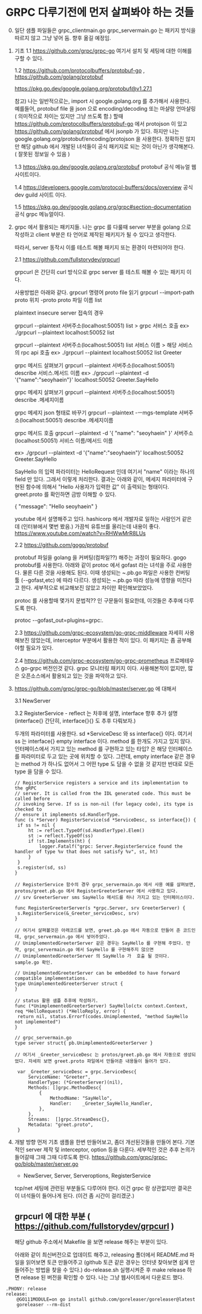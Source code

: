 # GRPC 다루기전에 먼저 살펴봐야 하는 것들
0. 일단 샘플 파일들은 grpc_clientmain.go grpc_servermain.go 는 패키지 방식을 따르지 않고 그냥 넣어 둠. 향후 옮길 예정임.

1. 기초
   1.1 https://github.com/grpc/grpc-go
   여기서 설치 및 세팅에 대한 이해를 구할 수 있다.
   
   1.2 https://github.com/protocolbuffers/protobuf-go , https://github.com/golang/protobuf
   
   https://pkg.go.dev/google.golang.org/protobuf@v1.27.1
   
   참고) 나는 일반적으로는, import 시  google.golang.org 를 추가해서 사용한다. 예를들어, protobuf file 을 json 으로 encoding/decoding 또는 마샬랑    언마샬링( 의미적으로 차이는 있지만 그냥 쓰도록 함.) 할때 https://github.com/protocolbuffers/protobuf-go 에서 protojson 이 있고                  https://github.com/golang/protobuf 에서 jsonpb 가 있다. 하지만 나는 google.golang.org/protobuf/encoding/protojson 을 사용한다. 정확하진    않지만 해당 github 에서 개발된 녀석들이 공식 패키지로 되는 것이 아닌가 생각해본다. ( 잘못된 정보일 수 있음 )
   
   1.3 https://pkg.go.dev/google.golang.org/protobuf
   protobuf 공식 메뉴얼 웹사이트이다.
   
   1.4 https://developers.google.com/protocol-buffers/docs/overview
   공식 dev guild 사이트 이다.
   
   1.5 https://pkg.go.dev/google.golang.org/grpc#section-documentation
   공식 grpc 메뉴얼이다.

2. grpc 에서 활용되는 패키지들.
   나는 grpc 를 다룰때 server 부분을 golang 으로 작성하고 client 부분은 타 언어로 제작된 패키지가 될 수 있다고 생각한다.
   
   따라서, server 동작시 이를 테스트 해볼 패키지 또는 환경이 마련되어야 한다.
   
   2.1 https://github.com/fullstorydev/grpcurl   
   
   grpcurl 은 간단히 curl 방식으로 grpc server 를 테스트 해볼 수 있는 패키지 이다.
   
   사용방법은 아래와 같다.
   grpcurl 명령어
   proto file 읽기 
   grpcurl --import-path proto 위치 -proto  proto 파일 이름 list 
   
   plaintext insecure server 접속의 경우
   
   grpcurl --plaintext 서버주소(localhost:50051) list > grpc 서비스 호출
   ex> ./grpcurl --plaintext localhost:50052 list
   
   grpcurl --plaintext 서버주소(localhost:50051) list 서비스 이름 > 해당 서비스의 rpc api 호출 
   ex> ./grpcurl --plaintext localhost:50052 list Greeter
   
   grpc 메서드 살펴보기
   grpcurl --plaintext 서버주소(localhost:50051) describe 서비스.메서드 이름
   ex> ./grpcurl --plaintext -d '{"name":"seoyhaein"}' localhost:50052 Greeter.SayHello
   
   grpc 메세지 살펴보기
   grpcurl --plaintext 서버주소(localhost:50051) describe .메세지이름
   
   grpc 메세지 json 형태로 바꾸기
   grpcurl --plaintext -ㅡmgs-template 서버주소(localhost:50051) describe .메세지이름
   
   grpc 메서드 호출
   grpcurl --plaintext -d '{
   "name": "seoyhaein"
   }' 서버주소(localhost:50051) 서비스 이름/메서드 이름
   
   ex> ./grpcurl --plaintext -d '{"name":"seoyhaein"}' localhost:50052 Greeter.SayHello
   
   SayHello 의 입력 파라미터는 HelloRequest 인데 여기서 "name" 이라는 하나의 field 만 있다. 그래서 이렇게 처리한다.
   결과는 아래와 같이, 메세지 파라미터에 구현된 함수에 의해서 "Hello 사용자가 입력한 값" 이 출력되는 형태이다. greet.proto 를 확인하면 금방 이해할 수 있다.
   
   {
  	"message": "Hello seoyhaein"
   }

   
   youtube 에서 설명해주고 있다. hashicorp 에서 개발자로 일하는 사람인거 같은데 (인터뷰에서 몇번 봤음.) 가끔씩 유튜브를 올리는데 내용이 좋다.
   https://www.youtube.com/watch?v=RHWwMrR8LUs
   
   2.2 https://github.com/gogo/protobuf
   
   protobuf 파일을 golang 을 커버팅(컴파일??) 해주는 과정이 필요하다. gogo protobuf를 사용한다. 
   아래와 같이 protoc 에서 gofast 라는 녀석을 주로 사용한다. 물론 다른 것을 사용해도 된다. 이때 생성되는 ~.pb.go 파일은 사용한 컨버팅 툴 (--gofast,etc) 에 따라 다르다.
   생성되는 ~.pb.go 따라 성능에 영향을 미친다고 한다. 세부적으로 비교해보진 않았고 차이만 확인해보았었다.
      
   protoc 를 사용할때 몇가지 문법적?? 인 구문들이 필요한데, 이것들은 추후에 다루도록 한다.
   
   protoc --gofast_out=plugins=grpc:.
   
   2.3 https://github.com/grpc-ecosystem/go-grpc-middleware
   자세히 사용해보진 않았는데, interceptor 부분에서 활용한 적이 있다. 이 패키지는 좀 공부해야할 필요가 있다.
   
   2.4 https://github.com/grpc-ecosystem/go-grpc-prometheus
   프로메테우스 go-grpc 버전인것 같다.
   grpc 모니터링 패키지 이다. 사용해본적이 없지만, 많은 오픈소스에서 활용되고 있는 것을 파악하고 있다.
   
3. https://github.com/grpc/grpc-go/blob/master/server.go 에 대해서

   3.1 NewServer
   
   3.2 RegisterService - reflect 는 차후에 설명, interface 향후 추가 설명 (interface{} 간단히, interface{}{} 도 추후 다뤄보자.)
   
   두개의 파라미터를 사용한다. sd *ServiceDesc 와 ss interface{} 이다. 
   여기서 ss 는 interface{} empty interface 이다. method 를 한개도 가지고 있지 않다. 
   인터페이스에서 가지고 있는 method 를 구현하고 있는 타입? 은 해당 인터페이스를 파라미터로 두고 있는 곳에 위치할 수 있다.
   그런데, empty interface 같은 경우는 method 가 하나도 없어서 그 어떤 type 도 담을 수 없을 것 같지만 반대로 모든 type 을 담을 수 있다.
  
   ```
   // RegisterService registers a service and its implementation to the gRPC
   // server. It is called from the IDL generated code. This must be called before
   // invoking Serve. If ss is non-nil (for legacy code), its type is checked to
   // ensure it implements sd.HandlerType.
   func (s *Server) RegisterService(sd *ServiceDesc, ss interface{}) {
   	if ss != nil {
   		ht := reflect.TypeOf(sd.HandlerType).Elem()
   		st := reflect.TypeOf(ss)
   		if !st.Implements(ht) {
   			logger.Fatalf("grpc: Server.RegisterService found the handler of type %v that does not satisfy %v", st, ht)
   		}
   	}
   	s.register(sd, ss)
   }
   
   // RegisterService 함수의 경우 grpc_servermain.go 에서 사용 예를 살펴보면, protos/greet.pb.go 에서 RegisterGreeterServer 에서 사용하고 있다.
   // srv GreeterServer sms SayHello 메서드를 하나 가지고 있는 인터페이스이다.
  
   func RegisterGreeterServer(s *grpc.Server, srv GreeterServer) {
   	s.RegisterService(&_Greeter_serviceDesc, srv)
   }
   
   // 여기서 살펴볼것은 아래코드를 보면, greet.pb.go 에서 자동으로 만들어 준 코드인데, grpc_servermain.go 에서 넣어주었다.
   // UnimplementedGreeterServer 같은 경우는 SayHello 를 구현해 주었다. 만약, grpc_servermain.go 에서 SayHello 를 구현해주지 않으면
   // UnimplementedGreeterServer 의 SayHello 가  호출 될 것이다. sample.go 확인.
   
   // UnimplementedGreeterServer can be embedded to have forward compatible implementations.
   type UnimplementedGreeterServer struct {
   }
   
   // status 활용 샘플 추후에 작성하기.
   func (*UnimplementedGreeterServer) SayHello(ctx context.Context, req *HelloRequest) (*HelloReply, error) {
   	return nil, status.Errorf(codes.Unimplemented, "method SayHello not implemented")
   }
   
   // grpc_servermain.go
   type server struct{ pb.UnimplementedGreeterServer }

   // 여기서 _Greeter_serviceDesc 는 protos/greet.pb.go 에서 자동으로 생성되었다. 자세히 보면 greet.proto 파일에서 만들어준 내용들이 들어가 있다.

    var _Greeter_serviceDesc = grpc.ServiceDesc{
	    ServiceName: "Greeter",
	    HandlerType: (*GreeterServer)(nil),
	    Methods: []grpc.MethodDesc{
		    {
			    MethodName: "SayHello",
			    Handler:    _Greeter_SayHello_Handler,
		    },
	    },
	    Streams:  []grpc.StreamDesc{},
	    Metadata: "greet.proto",
    }

   ```
   
   
   
4. 개발 방향
    먼저 기초 샘플을 한번 만들어보고, 좀더 개선된것들을 만들어 본다. 
   기본적인 server 제작 및 interceptor, option 등을 다룬다. 세부적인 것은 추후 논의가 들어갈때 그때 그때 다루도록 한다. 
   https://github.com/grpc/grpc-go/blob/master/server.go
   - NewServer, Server, Serveroptions, RegisterService
   
   tcp/net 세팅에 관련된 부분들도 다루어야 한다. 이건 grpc 랑 상관없지만 결국은 이 녀석들이 들어나게 된다. (이건 좀 시간이 걸리겠군.)
   
   ## grpcurl 에 대한 부분 ( https://github.com/fullstorydev/grpcurl )
   해당 github 주소에서 Makefile 을 보면 release 해주는 부분이 있다.
   
   아래와 같이 최신버전으로 업데이트 해주고, releasing 폴더에서 README.md 파일을 읽어보면 토큰 만들어주고
   (github 토큰 같은 경우는 인터넷 찾아보면 쉽게 만들어주는 방법을 찾을 수 있다.) 
   do-release.sh 실행시켜준 후 make release 하면 release 된 버전을 확인할 수 있다. 나는 그냥 웹사이트에서 다운로드 했다.
   
```
.PHONY: release
release:
	@GO111MODULE=on go install github.com/goreleaser/goreleaser@latest
	goreleaser --rm-dist
```
   
